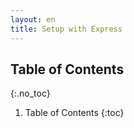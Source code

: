 ```yaml
---
layout: en
title: Setup with Express
---
```


## Table of Contents
{:.no_toc}

1. Table of Contents
{:toc}
